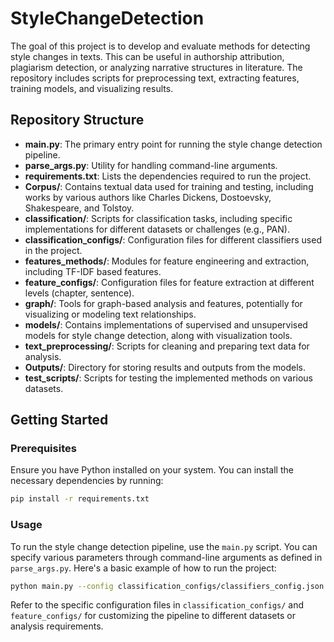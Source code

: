 # StyleChangeDetection

The goal of this project is to develop and evaluate methods for detecting style changes in texts. This can be useful in authorship attribution, plagiarism detection, or analyzing narrative structures in literature. The repository includes scripts for preprocessing text, extracting features, training models, and visualizing results.

## Repository Structure

- **main.py**: The primary entry point for running the style change detection pipeline.
- **parse_args.py**: Utility for handling command-line arguments.
- **requirements.txt**: Lists the dependencies required to run the project.
- **Corpus/**: Contains textual data used for training and testing, including works by various authors like Charles Dickens, Dostoevsky, Shakespeare, and Tolstoy.
- **classification/**: Scripts for classification tasks, including specific implementations for different datasets or challenges (e.g., PAN).
- **classification_configs/**: Configuration files for different classifiers used in the project.
- **features_methods/**: Modules for feature engineering and extraction, including TF-IDF based features.
- **feature_configs/**: Configuration files for feature extraction at different levels (chapter, sentence).
- **graph/**: Tools for graph-based analysis and features, potentially for visualizing or modeling text relationships.
- **models/**: Contains implementations of supervised and unsupervised models for style change detection, along with visualization tools.
- **text_preprocessing/**: Scripts for cleaning and preparing text data for analysis.
- **Outputs/**: Directory for storing results and outputs from the models.
- **test_scripts/**: Scripts for testing the implemented methods on various datasets.

## Getting Started

### Prerequisites

Ensure you have Python installed on your system. You can install the necessary dependencies by running:

```bash
pip install -r requirements.txt
```

### Usage

To run the style change detection pipeline, use the `main.py` script. You can specify various parameters through command-line arguments as defined in `parse_args.py`. Here's a basic example of how to run the project:

```bash
python main.py --config classification_configs/classifiers_config.json
```

Refer to the specific configuration files in `classification_configs/` and `feature_configs/` for customizing the pipeline to different datasets or analysis requirements.

